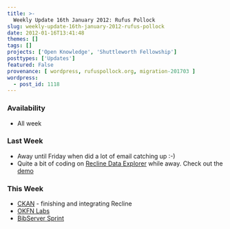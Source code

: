```yaml
---
title: >-
  Weekly Update 16th January 2012: Rufus Pollock
slug: weekly-update-16th-january-2012-rufus-pollock
date: 2012-01-16T13:41:48
themes: []
tags: []
projects: ['Open Knowledge', 'Shuttleworth Fellowship']
posttypes: ['Updates']
featured: False
provenance: [ wordpress, rufuspollock.org, migration-201703 ]
wordpress:
  - post_id: 1118
---
```


### Availability

* All week

### Last Week

* Away until Friday when did a lot of email catching up :-)
* Quite a bit of coding on [Recline Data Explorer][recline] while away. Check out the [demo](http://okfnlabs.org/recline/demo/)

### This Week

* [CKAN][] - finishing and integrating Recline
* [OKFN Labs][labs]
* [BibServer Sprint](http://openbiblio.net/2012/01/16/bibserver-code-sprint-january-2011/)

[CKAN]: http://ckan.org/
[labs]: http://okfnlabs.org/
[recline]: http://github.com/okfn/recline



